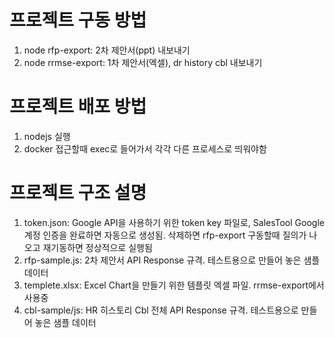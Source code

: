 # 프로젝트 구동 방법
1. node rfp-export: 2차 제안서(ppt) 내보내기
2. node rrmse-export: 1차 제안서(엑셀), dr history cbl 내보내기

# 프로젝트 배포 방법
1. nodejs 실행
2. docker 접근할때 exec로 들어가서 각각 다른 프로세스로 띄워야함

# 프로젝트 구조 설명
1. token.json: Google API을 사용하기 위한 token key 파일로, SalesTool Google 계정 인증을 완료하면 자동으로 생성됨. 삭제하면 rfp-export 구동할때 질의가 나오고 재기동하면 정상적으로 실행됨
2. rfp-sample.js: 2차 제안서 API Response 규격. 테스트용으로 만들어 놓은 샘플 데이터
3. templete.xlsx: Excel Chart을 만들기 위한 템플릿 엑셀 파일. rrmse-export에서 사용중
4. cbl-sample/js: HR 히스토리 Cbl 전체 API Response 규격. 테스트용으로 만들어 놓은 샘플 데이터

